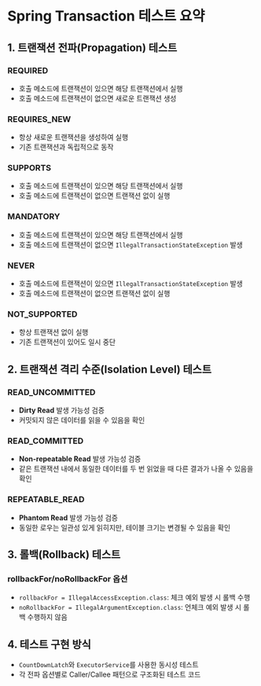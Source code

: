 # Spring Transaction 테스트 요약

## 1. 트랜잭션 전파(Propagation) 테스트

### REQUIRED
- 호출 메소드에 트랜잭션이 있으면 해당 트랜잭션에서 실행
- 호출 메소드에 트랜잭션이 없으면 새로운 트랜잭션 생성

### REQUIRES_NEW
- 항상 새로운 트랜잭션을 생성하여 실행
- 기존 트랜잭션과 독립적으로 동작

### SUPPORTS
- 호출 메소드에 트랜잭션이 있으면 해당 트랜잭션에서 실행
- 호출 메소드에 트랜잭션이 없으면 트랜잭션 없이 실행

### MANDATORY
- 호출 메소드에 트랜잭션이 있으면 해당 트랜잭션에서 실행
- 호출 메소드에 트랜잭션이 없으면 `IllegalTransactionStateException` 발생

### NEVER
- 호출 메소드에 트랜잭션이 있으면 `IllegalTransactionStateException` 발생
- 호출 메소드에 트랜잭션이 없으면 트랜잭션 없이 실행

### NOT_SUPPORTED
- 항상 트랜잭션 없이 실행
- 기존 트랜잭션이 있어도 일시 중단

## 2. 트랜잭션 격리 수준(Isolation Level) 테스트

### READ_UNCOMMITTED
- **Dirty Read** 발생 가능성 검증
- 커밋되지 않은 데이터를 읽을 수 있음을 확인

### READ_COMMITTED
- **Non-repeatable Read** 발생 가능성 검증
- 같은 트랜잭션 내에서 동일한 데이터를 두 번 읽었을 때 다른 결과가 나올 수 있음을 확인

### REPEATABLE_READ
- **Phantom Read** 발생 가능성 검증
- 동일한 로우는 일관성 있게 읽히지만, 테이블 크기는 변경될 수 있음을 확인

## 3. 롤백(Rollback) 테스트

### rollbackFor/noRollbackFor 옵션
- `rollbackFor = IllegalAccessException.class`: 체크 예외 발생 시 롤백 수행
- `noRollbackFor = IllegalArgumentException.class`: 언체크 예외 발생 시 롤백 수행하지 않음

## 4. 테스트 구현 방식

- `CountDownLatch`와 `ExecutorService`를 사용한 동시성 테스트
- 각 전파 옵션별로 Caller/Callee 패턴으로 구조화된 테스트 코드